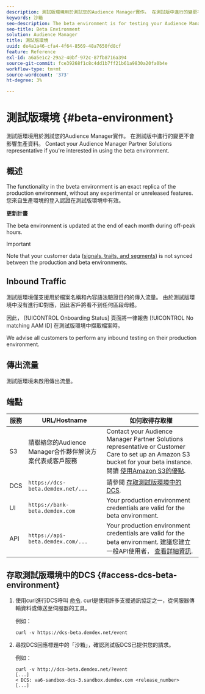 ```yaml
---
description: 測試版環境用於測試您的Audience Manager實作。 在測試版中進行的變更不會影響生產資料。 如果您有興趣使用測試版環境，請連絡您的Audience Manager合作夥伴解決方案代表。
keywords: 沙箱
seo-description: The beta environment is for testing your Audience Manager implementation. Changes made in beta do not affect production data. Contact your Audience Manager Partner Solutions representative if you're interested in using the beta environment.
seo-title: Beta Environment
solution: Audience Manager
title: 測試版環境
uuid: de4a1a46-cfa4-4f64-8569-48a7650fd8cf
feature: Reference
exl-id: a6a5e1c2-29a2-40bf-972c-87fb8716a394
source-git-commit: fce39268f1c8c4dd1b7ff21b61a9830a20fa0b4e
workflow-type: tm+mt
source-wordcount: '373'
ht-degree: 3%

---
```


# 測試版環境 {#beta-environment}

測試版環境用於測試您的Audience Manager實作。 在測試版中進行的變更不會影響生產資料。 Contact your Audience Manager Partner Solutions representative if you&#39;re interested in using the beta environment.

## 概述

The functionality in the bveta environment is an exact replica of the production environment, without any experimental or unreleased features. 您來自生產環境的登入認證在測試版環境中有效。

**更新計畫**

The beta environment is updated at the end of each month during off-peak hours.

>[!IMPORTANT]
>
>Note that your customer data ([signals, traits, and segments](https://experienceleague.adobe.com/docs/audience-manager/user-guide/reference/signal-trait-segment.html?lang=en)) is not synced between the production and beta environments.

## Inbound Traffic

測試版環境僅支援用於檔案名稱和內容語法驗證目的的傳入流量。 由於測試版環境中沒有進行ID對應，因此客戶將看不到任何區段母體。

因此， [!UICONTROL Onboarding Status] 頁面將一律報告 [!UICONTROL No matching AAM ID] 在測試版環境中擷取檔案時。

We advise all customers to perform any inbound testing on their production environment.

## 傳出流量

測試版環境未啟用傳出流量。

## 端點

| 服務 | URL/Hostname | 如何取得存取權 |
|--- |--- | --- |
| S3 | 請聯絡您的Audience Manager合作夥伴解決方案代表或客戶服務 | Contact your Audience Manager Partner Solutions representative or Customer Care to set up an Amazon S3 bucket for your beta instance. 閱讀 [使用Amazon S3的優點](../reference/amazon-s3.md). |
| DCS | `https://dcs-beta.demdex.net/...` | 請參閱 [存取測試版環境中的DCS](../reference/beta-environment.md#access-dcs-beta-environment). |
| UI | `https://bank-beta.demdex.com` | Your production environment credentials are valid for the beta environment. |
| API | `https://api-beta.demdex.com/...` | Your production environment credentials are valid for the beta environment. 建議您建立一般API使用者， [查看詳細資訊](../api/rest-api-main/aam-api-getting-started.md#requirements). |

## 存取測試版環境中的DCS {#access-dcs-beta-environment}

1. 使用curl進行DCS呼叫 [命令](https://curl.haxx.se/docs/manpage.html). curl是使用許多支援通訊協定之一，從伺服器傳輸資料或傳送至伺服器的工具。

   例如：

   `curl -v https://dcs-beta.demdex.net/event`

1. 尋找DCS回應標題中的「沙箱」，確認測試版DCS已提供您的請求。

   例如：

   ```
   curl -v http://dcs-beta.demdex.net/?event
   [...]
   < DCS: va6-sandbox-dcs-3.sandbox.demdex.com <release_number>
   [...]
   ```

<!--

1. Determine the load balancer's endpoint IP addresses.

   Run the `dig`  [command](https://en.wikipedia.org/wiki/Dig_(command)) to determine the IP address of the nearest load balancer. The `dig` command queries the Domain Name System and returns the name and IP addresses of the [!DNL Audience Manager] [!UICONTROL Data Collection Servers (DCS)].

   ```
   dig dcs-beta.demdex.net
   ...
   dcs-sandbox-1754093861.us-east-1.elb.amazonaws.com. 60 IN A 52.87.15.51
   dcs-sandbox-1754093861.us-east-1.elb.amazonaws.com. 60 IN A 50.16.150.8
   dcs-sandbox-1754093861.us-east-1.elb.amazonaws.com. 60 IN A 52.2.228.100
   ```

2. Using one of the addresses in the above table, add a static DNS entry in the [!DNL /etc/hosts] file.

   On Windows, modify [!DNL c:\WINDOWS\system32\drivers\etc\hosts].

   For example:

   [!DNL 52.87.15.51 *`samplepartner`*.demdex.net]

   >[!NOTE]
   >
   >The addresses change occasionally, so you must keep your [!DNL /etc/hosts] file up to date.

   Additionally, if you need to set up ID synchronization, you must add a similar entry for [!DNL dpm.demdex.net.]

   [!DNL 52.87.15.51 dpm.demdex.net]. 

3. Make a DCS call, using the `curl` [command](https://curl.haxx.se/docs/manpage.html). Curl is a tool to transfer data from or to a server, using one of many supported protocols.

   For example:

   [!DNL https://<domain>/event?product=camera] 

4. Verify that your request was served by the beta DCS by looking for "sandbox" in the DCS response header.

   For example:

   ```
   curl -v https://dcs-beta.demdex.net/?event
   [...]
   < DCS: va6-sandbox-dcs-3.sandbox.demdex.com <release_number>
   [...]
   ```

   -->
